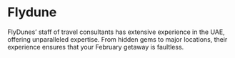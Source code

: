 # Flydune
FlyDunes’ staff of travel consultants has extensive experience in the UAE, offering unparalleled expertise. From hidden gems to major locations, their experience ensures that your February getaway is faultless.
